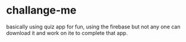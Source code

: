 # challange-me
basically using quiz app for fun, using the firebase but not any one can download it and work on ite to complete that app.
